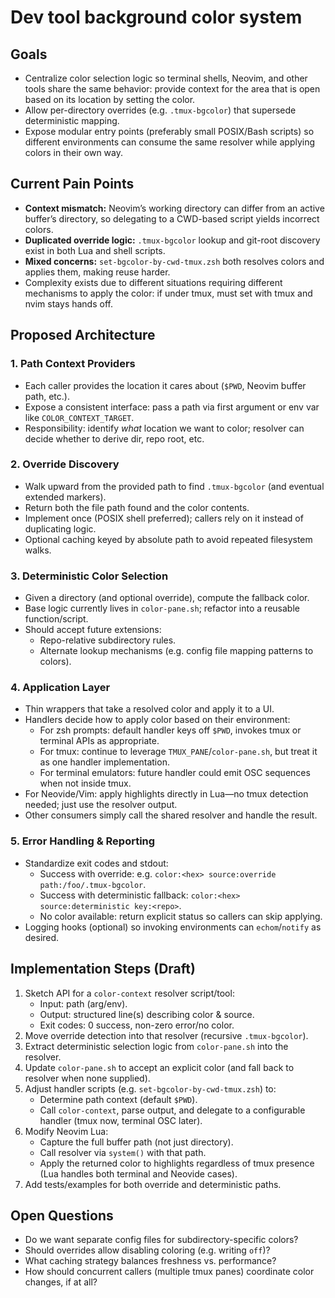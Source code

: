 # Dev tool background color system

## Goals
- Centralize color selection logic so terminal shells, Neovim, and other tools share the same behavior: provide context
  for the area that is open based on its location by setting the color.
- Allow per-directory overrides (e.g. `.tmux-bgcolor`) that supersede deterministic mapping.
- Expose modular entry points (preferably small POSIX/Bash scripts) so different environments can consume the same
  resolver while applying colors in their own way.

## Current Pain Points
- **Context mismatch:** Neovim’s working directory can differ from an active buffer’s directory, so delegating to a CWD-based script yields incorrect colors.
- **Duplicated override logic:** `.tmux-bgcolor` lookup and git-root discovery exist in both Lua and shell scripts.
- **Mixed concerns:** `set-bgcolor-by-cwd-tmux.zsh` both resolves colors and applies them, making reuse harder.
- Complexity exists due to different situations requiring different mechanisms to apply the color: if under tmux, must
set with tmux and nvim stays hands off.

## Proposed Architecture

### 1. Path Context Providers
- Each caller provides the location it cares about (`$PWD`, Neovim buffer path, etc.).
- Expose a consistent interface: pass a path via first argument or env var like `COLOR_CONTEXT_TARGET`.
- Responsibility: identify *what* location we want to color; resolver can decide whether to derive dir, repo root, etc.

### 2. Override Discovery
- Walk upward from the provided path to find `.tmux-bgcolor` (and eventual extended markers).
- Return both the file path found and the color contents.
- Implement once (POSIX shell preferred); callers rely on it instead of duplicating logic.
- Optional caching keyed by absolute path to avoid repeated filesystem walks.

### 3. Deterministic Color Selection
- Given a directory (and optional override), compute the fallback color.
- Base logic currently lives in `color-pane.sh`; refactor into a reusable function/script.
- Should accept future extensions:
  - Repo-relative subdirectory rules.
  - Alternate lookup mechanisms (e.g. config file mapping patterns to colors).

### 4. Application Layer
- Thin wrappers that take a resolved color and apply it to a UI.
- Handlers decide how to apply color based on their environment:
  - For zsh prompts: default handler keys off `$PWD`, invokes tmux or terminal APIs as appropriate.
  - For tmux: continue to leverage `TMUX_PANE`/`color-pane.sh`, but treat it as one handler implementation.
  - For terminal emulators: future handler could emit OSC sequences when not inside tmux.
- For Neovide/Vim: apply highlights directly in Lua—no tmux detection needed; just use the resolver output.
- Other consumers simply call the shared resolver and handle the result.

### 5. Error Handling & Reporting
- Standardize exit codes and stdout:
  - Success with override: e.g. `color:<hex> source:override path:/foo/.tmux-bgcolor`.
  - Success with deterministic fallback: `color:<hex> source:deterministic key:<repo>`.
  - No color available: return explicit status so callers can skip applying.
- Logging hooks (optional) so invoking environments can `echom`/`notify` as desired.

## Implementation Steps (Draft)
1. Sketch API for a `color-context` resolver script/tool:
   - Input: path (arg/env).
   - Output: structured line(s) describing color & source.
   - Exit codes: 0 success, non-zero error/no color.
2. Move override detection into that resolver (recursive `.tmux-bgcolor`).
3. Extract deterministic selection logic from `color-pane.sh` into the resolver.
4. Update `color-pane.sh` to accept an explicit color (and fall back to resolver when none supplied).
5. Adjust handler scripts (e.g. `set-bgcolor-by-cwd-tmux.zsh`) to:
   - Determine path context (default `$PWD`).
   - Call `color-context`, parse output, and delegate to a configurable handler (tmux now, terminal OSC later).
6. Modify Neovim Lua:
   - Capture the full buffer path (not just directory).
   - Call resolver via `system()` with that path.
   - Apply the returned color to highlights regardless of tmux presence (Lua handles both terminal and Neovide cases).
7. Add tests/examples for both override and deterministic paths.

## Open Questions
- Do we want separate config files for subdirectory-specific colors?
- Should overrides allow disabling coloring (e.g. writing `off`)?
- What caching strategy balances freshness vs. performance?
- How should concurrent callers (multiple tmux panes) coordinate color changes, if at all?
